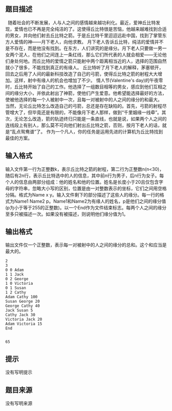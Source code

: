 


## 题目描述
 
随着社会的不断发展，人与人之间的感情越来越功利化。最近，爱神丘比特发现，爱情也已不再是完全纯洁的了。这使得丘比特很是苦恼，他越来越难找到合适的男女，并向他们射去丘比特之箭。于是丘比特千里迢迢远赴中国，找到了掌管东方人爱情的神——月下老人，向他求教。
月下老人告诉丘比特，纯洁的爱情并不是不存在，而是他没有找到。在东方，人们讲究的是缘分。月下老人只要做一男一女两个泥人，在他们之间连上一条红线，那么它们所代表的人就会相爱——无论他们身处何地。而丘比特的爱情之箭只能射中两个距离相当近的人，选择的范围自然就小了很多，不能找到真正的有缘人。
丘比特听了月下老人的解释，茅塞顿开，回去之后用了人间的最新科技改造了自己的弓箭，使得丘比特之箭的射程大大增加。这样，射中有缘人的机会也增加了不少。
情人节(Valentine's day)的午夜零时，丘比特开始了自己的工作。他选择了一组数目相等的男女，感应到他们互相之间的缘分大小，并依此射出了神箭，使他们产生爱意。他希望能选择最好的方法，使被他选择的每一个人被射中一次，且每一对被射中的人之间的缘分的和最大。
当然，无论丘比特怎么改造自己的弓箭，总还是存在缺陷的。首先，弓箭的射程尽管增大了，但毕竟还是有限的，不能像月下老人那样，做到“千里姻缘一线牵”。其次，无论怎么改造，箭的轨迹终归只能是一条直线，也就是说，如果两个人之间的连线段上有别人，那么莫不可向他们射出丘比特之箭，否则，按月下老人的话，就是“乱点鸳鸯谱”了。
作为一个凡人，你的任务是运用先进的计算机为丘比特找到最佳的方案。
 
## 输入格式
输入文件第一行为正整数k，表示丘比特之箭的射程，第二行为正整数n(n<30)，随后有2n行，表示丘比特选中的人的信息，其中前n行为男子，后n行为女子。每个人的信息由两部分组成：他的姓名和他的位置。姓名是长度小于20且仅包含字母的字符串，忽略大小写的区别，位置是由一对整数表示的坐标，它们之间用空格分隔。格式为Name x y。输入文件剩下的部分描述了这些人的缘分。每一行的格式为Name1 Name2 p。Name1和Name2为有缘人的姓名，p是他们之间的缘分值(p为小于等于255的正整数)。以一个End作为文件结束标志。每两个人之间的缘分至多只被描述一次。如果没有被描述，则说明他们缘分值为1。
## 输出格式
输出文件仅一个正整数，表示每一对被射中的人之间的缘分的总和。这个和应当是最大的。

```input1
2
3
0 0 Adam
1 1 Jack
0 2 George
1 0 Victoria
0 1 Susan
1 2 Cathy
Adam Cathy 100
Susan George 20
George Cathy 40
Jack Susan 5
Cathy Jack 30
Victoria Jack 20
Adam Victoria 15
End


```

```output1
65
```

## 提示
没有写明提示
## 题目来源
没有写明来源


